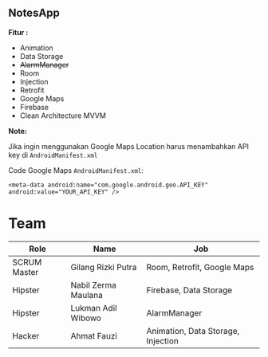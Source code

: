 ## NotesApp

**Fitur :**
  - Animation
  - Data Storage
  - ~~AlarmManager~~
  - Room
  - Injection
  - Retrofit
  - Google Maps
  - Firebase
  - Clean Architecture MVVM

**Note:**

Jika ingin menggunakan Google Maps Location harus menambahkan API key di `AndroidManifest.xml`

Code Google Maps `AndroidManifest.xml`:

`<meta-data android:name="com.google.android.geo.API_KEY" android:value="YOUR_API_KEY" />`

# Team

| Role          | Name                | Job                                |
| ------------- | ------------------- |------------------------------------|
| SCRUM Master  | Gilang Rizki Putra  | Room, Retrofit, Google Maps        |
| Hipster       | Nabil Zerma Maulana | Firebase, Data Storage             |
| Hipster       | Lukman Adil Wibowo  | AlarmManager                       |
| Hacker        | Ahmat Fauzi         | Animation, Data Storage, Injection |


